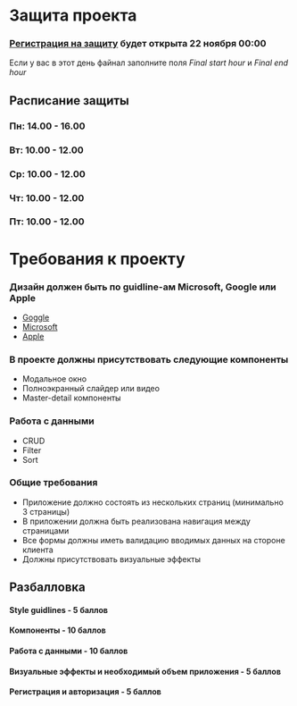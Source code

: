 # Защита проекта

### [Регистрация на защиту](http://final-registration.azurewebsites.net) будет открыта 22 ноября 00:00
Если у вас в этот день файнал заполните поля _Final start hour_ и _Final end hour_

## Расписание защиты
### Пн: 14.00 - 16.00
### Вт: 10.00 - 12.00
### Ср: 10.00 - 12.00
### Чт: 10.00 - 12.00
### Пт: 10.00 - 12.00

# Требования к проекту

### Дизайн должен быть по guidline-ам Microsoft, Google или Apple
* [Goggle](https://material.io/guidelines/)
* [Microsoft](https://docs.microsoft.com/ru-ru/windows/uwp/controls-and-patterns/)
* [Apple](https://developer.apple.com/macos/human-interface-guidelines/overview/themes/)

###  В проекте должны присутствовать следующие компоненты
* Модальное окно
* Полноэкранный слайдер или видео
* Master-detail компоненты

### Работа с данными
* CRUD
* Filter
* Sort

### Общие требования 
* Приложение должно состоять из нескольких страниц (минимально 3 страницы)
* В приложении должна быть реализована навигация между страницами
* Все формы должны иметь валидацию вводимых данных на стороне клиента
* Должны присутствовать визуальные эффекты

## Разбалловка

#### Style guidlines - 5 баллов
#### Компоненты - 10 баллов
#### Работа с данными - 10 баллов
#### Визуальные эффекты и необходимый объем приложения - 5 баллов
#### Регистрация и авторизация - 5 баллов
